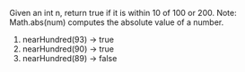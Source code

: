 Given an int n, return true if it is within 10 of 100 or 200. Note: Math.abs(num) computes the absolute value of a number.

1.	nearHundred(93) → true
1.	nearHundred(90) → true
1.	nearHundred(89) → false
